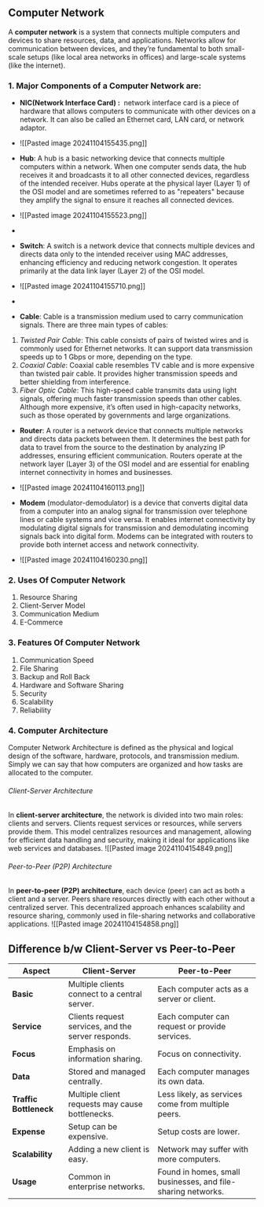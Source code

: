 ## Computer Network
A **computer network** is a system that connects multiple computers and devices to share resources, data, and applications. Networks allow for communication between devices, and they’re fundamental to both small-scale setups (like local area networks in offices) and large-scale systems (like the internet).
### 1. Major Components of a Computer Network are:

- **NIC(Network Interface Card) :**  network interface card is a piece of hardware that allows computers to communicate with other devices on a network. It can also be called an Ethernet card, LAN card, or network adaptor.
- ![[Pasted image 20241104155435.png]]

- **Hub**: A hub is a basic networking device that connects multiple computers within a network. When one computer sends data, the hub receives it and broadcasts it to all other connected devices, regardless of the intended receiver. Hubs operate at the physical layer (Layer 1) of the OSI model and are sometimes referred to as "repeaters" because they amplify the signal to ensure it reaches all connected devices.
- ![[Pasted image 20241104155523.png]]
- 
- **Switch**: A switch is a network device that connects multiple devices and directs data only to the intended receiver using MAC addresses, enhancing efficiency and reducing network congestion. It operates primarily at the data link layer (Layer 2) of the OSI model.
- ![[Pasted image 20241104155710.png]]
- 
- **Cable**: Cable is a transmission medium used to carry communication signals. There are three main types of cables:
1.  *Twisted Pair Cable*: This cable consists of pairs of twisted wires and is commonly used for Ethernet networks. It can support data transmission speeds up to 1 Gbps or more, depending on the type.
2.  *Coaxial Cable*: Coaxial cable resembles TV cable and is more expensive than twisted pair cable. It provides higher transmission speeds and better shielding from interference.
3.  *Fiber Optic Cable*: This high-speed cable transmits data using light signals, offering much faster transmission speeds than other cables. Although more expensive, it’s often used in high-capacity networks, such as those operated by governments and large organizations. 

- **Router**: A router is a network device that connects multiple networks and directs data packets between them. It determines the best path for data to travel from the source to the destination by analyzing IP addresses, ensuring efficient communication. Routers operate at the network layer (Layer 3) of the OSI model and are essential for enabling internet connectivity in homes and businesses.
- ![[Pasted image 20241104160113.png]]

- **Modem** (modulator-demodulator) is a device that converts digital data from a computer into an analog signal for transmission over telephone lines or cable systems and vice versa. It enables internet connectivity by modulating digital signals for transmission and demodulating incoming signals back into digital form. Modems can be integrated with routers to provide both internet access and network connectivity.
- ![[Pasted image 20241104160230.png]]
### 2. Uses Of Computer Network
1. Resource Sharing
2. Client-Server Model
3. Communication Medium
4. E-Commerce
### 3. Features Of Computer Network
1. Communication Speed
2. File Sharing 
3. Backup and Roll Back
4. Hardware and Software Sharing
5. Security
6. Scalability
7. Reliability
### 4. Computer Architecture
Computer Network Architecture is defined as the physical and logical design of the software, hardware, protocols, and transmission medium. Simply we can say that how computers are organized and how tasks are allocated to the computer.
###### Client-Server Architecture
In **client-server architecture**, the network is divided into two main roles: clients and servers. Clients request services or resources, while servers provide them. This model centralizes resources and management, allowing for efficient data handling and security, making it ideal for applications like web services and databases.
![[Pasted image 20241104154849.png]]
###### Peer-to-Peer (P2P) Architecture
In **peer-to-peer (P2P) architecture**, each device (peer) can act as both a client and a server. Peers share resources directly with each other without a centralized server. This decentralized approach enhances scalability and resource sharing, commonly used in file-sharing networks and collaborative applications.
![[Pasted image 20241104154858.png]]

## Difference b/w Client-Server vs Peer-to-Peer

| **Aspect**             | **Client-Server**                                  | **Peer-to-Peer**                                             |
| ---------------------- | -------------------------------------------------- | ------------------------------------------------------------ |
| **Basic**              | Multiple clients connect to a central server.      | Each computer acts as a server or client.                    |
| **Service**            | Clients request services, and the server responds. | Each computer can request or provide services.               |
| **Focus**              | Emphasis on information sharing.                   | Focus on connectivity.                                       |
| **Data**               | Stored and managed centrally.                      | Each computer manages its own data.                          |
| **Traffic Bottleneck** | Multiple client requests may cause bottlenecks.    | Less likely, as services come from multiple peers.           |
| **Expense**            | Setup can be expensive.                            | Setup costs are lower.                                       |
| **Scalability**        | Adding a new client is easy.                       | Network may suffer with more computers.                      |
| **Usage**              | Common in enterprise networks.                     | Found in homes, small businesses, and file-sharing networks. |
